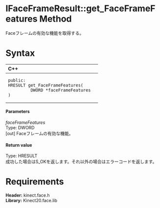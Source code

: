 IFaceFrameResult::get\_FaceFrameFeatures Method  
===============================================  

Faceフレームの有効な機能を取得する。 <span id="syntaxSection"></span>

Syntax  
======  

<table>
<colgroup>
<col width="100%" />
</colgroup>
<thead>
<tr class="header">
<th align="left">C++</th>
</tr>
</thead>
<tbody>
<tr class="odd">
<td align="left"><pre><code>public:  
HRESULT get_FaceFrameFeatures(  
         DWORD *faceFrameFeatures  
)</code></pre></td>
</tr>
</tbody>
</table>

<span id="ID4EG"></span>
#### Parameters  

*faceFrameFeatures*    
Type: DWORD  
[out] Faceフレームの有効な機能。  

<span id="ID4EP"></span>
#### Return value  

Type: HRESULT  
成功した場合はS\_OKを返します。それ以外の場合はエラーコードを返します。  

<span id="requirements"></span>

Requirements  
============  

**Header:** kinect.face.h  
**Library:** Kinect20.face.lib  



<!--Please do not edit the data in the comment block below.-->
<!--
TOCTitle : get_FaceFrameFeatures Method
RLTitle : IFaceFrameResult::get_FaceFrameFeatures Method
KeywordK : get_FaceFrameFeatures method
KeywordK : IFaceFrameResult::get_FaceFrameFeatures method
KeywordF : IFaceFrameResult::get_FaceFrameFeatures
KeywordF : get_FaceFrameFeatures
KeywordF : Microsoft.Kinect.face.IFaceFrameResult.get_FaceFrameFeatures(DWORD@)
KeywordA : M:Microsoft.Kinect.face.IFaceFrameResult.get_FaceFrameFeatures(DWORD@)
AssetID : M:Microsoft.Kinect.face.IFaceFrameResult.get_FaceFrameFeatures(DWORD@)
Locale : en-us
CommunityContent : 1
APIType : Managed
APILocation : 
APIName : Microsoft.Kinect.face.IFaceFrameResult::get_FaceFrameFeatures
TargetOS : Windows
TopicType : kbSyntax
DevLang : C++
DocSet : K4Wv2
ProjType : K4Wv2Proj
Technology : Kinect for Windows
Product : Kinect for Windows SDK v2
productversion : 20
-->
